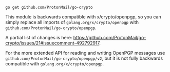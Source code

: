 ```
go get github.com/ProtonMail/go-crypto
```

This module is backwards compatible with x/crypto/openpgp,
so you can simply replace all imports of `golang.org/x/crypto/openpgp` with
`github.com/ProtonMail/go-crypto/openpgp`.

A partial list of changes is here: https://github.com/ProtonMail/go-crypto/issues/21#issuecomment-492792917.

For the more extended API for reading and writing OpenPGP messages use `github.com/ProtonMail/go-crypto/openpgp/v2`, but it is not fully backwards compatible with `golang.org/x/crypto/openpgp`.  
